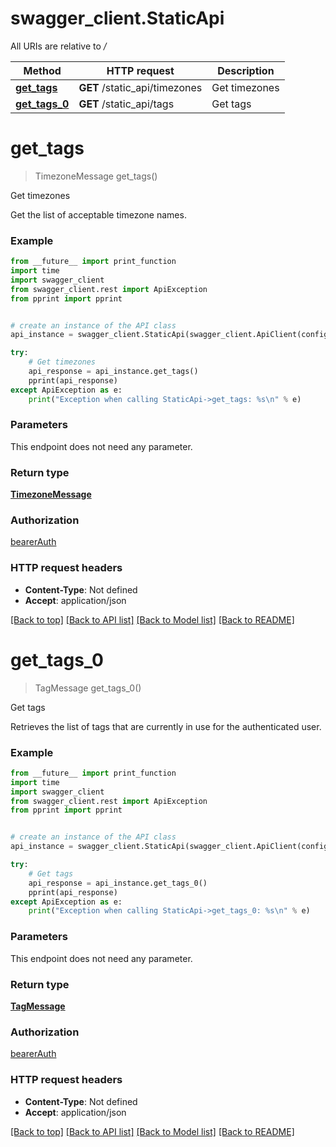 # swagger_client.StaticApi

All URIs are relative to */*

Method | HTTP request | Description
------------- | ------------- | -------------
[**get_tags**](StaticApi.md#get_tags) | **GET** /static_api/timezones | Get timezones
[**get_tags_0**](StaticApi.md#get_tags_0) | **GET** /static_api/tags | Get tags

# **get_tags**
> TimezoneMessage get_tags()

Get timezones

Get the list of acceptable timezone names.

### Example
```python
from __future__ import print_function
import time
import swagger_client
from swagger_client.rest import ApiException
from pprint import pprint


# create an instance of the API class
api_instance = swagger_client.StaticApi(swagger_client.ApiClient(configuration))

try:
    # Get timezones
    api_response = api_instance.get_tags()
    pprint(api_response)
except ApiException as e:
    print("Exception when calling StaticApi->get_tags: %s\n" % e)
```

### Parameters
This endpoint does not need any parameter.

### Return type

[**TimezoneMessage**](TimezoneMessage.md)

### Authorization

[bearerAuth](../README.md#bearerAuth)

### HTTP request headers

 - **Content-Type**: Not defined
 - **Accept**: application/json

[[Back to top]](#) [[Back to API list]](../README.md#documentation-for-api-endpoints) [[Back to Model list]](../README.md#documentation-for-models) [[Back to README]](../README.md)

# **get_tags_0**
> TagMessage get_tags_0()

Get tags

Retrieves the list of tags that are currently in use for the authenticated user.

### Example
```python
from __future__ import print_function
import time
import swagger_client
from swagger_client.rest import ApiException
from pprint import pprint


# create an instance of the API class
api_instance = swagger_client.StaticApi(swagger_client.ApiClient(configuration))

try:
    # Get tags
    api_response = api_instance.get_tags_0()
    pprint(api_response)
except ApiException as e:
    print("Exception when calling StaticApi->get_tags_0: %s\n" % e)
```

### Parameters
This endpoint does not need any parameter.

### Return type

[**TagMessage**](TagMessage.md)

### Authorization

[bearerAuth](../README.md#bearerAuth)

### HTTP request headers

 - **Content-Type**: Not defined
 - **Accept**: application/json

[[Back to top]](#) [[Back to API list]](../README.md#documentation-for-api-endpoints) [[Back to Model list]](../README.md#documentation-for-models) [[Back to README]](../README.md)

